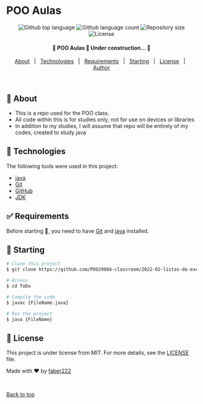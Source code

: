 # POO Aulas #

<p align="center">
  <img alt="Github top language" src="https://img.shields.io/github/languages/top/faber222/poo-aulas?color=56BEB8">

  <img alt="Github language count" src="https://img.shields.io/github/languages/count/faber222/poo-aulas?color=56BEB8">

  <img alt="Repository size" src="https://img.shields.io/github/repo-size/faber222/poo-aulas?color=56BEB8">

  <img alt="License" src="https://img.shields.io/github/license/faber222/poo-aulas?color=56BEB8">

</p>

<h4 align="center"> 
	🚧  POO Aulas 🚀 Under construction...  🚧
</h4> 

<p align="center">
  <a href="#dart-about">About</a> &#xa0; | &#xa0; 
  <a href="#rocket-technologies">Technologies</a> &#xa0; | &#xa0;
  <a href="#white_check_mark-requirements">Requirements</a> &#xa0; | &#xa0;
  <a href="#checkered_flag-starting">Starting</a> &#xa0; | &#xa0;
  <a href="#memo-license">License</a> &#xa0; | &#xa0;
  <a href="https://github.com/faber222" target="_blank">Author</a>
</p>

<br>

## :dart: About ##

- This is a repo used for the POO class.
- All code within this is for studies only, not for use on devices or libraries
- In addition to my studies, I will assume that repo will be entirely of my codes, created to study java

## :rocket: Technologies ##

The following tools were used in this project:

- [java](https://www.java.com/pt-BR/)
- [Git](https://git-scm.com/)
- [GitHub](https://github.com/faber222/)
- [JDK](https://jdk.java.net/18/)

## :white_check_mark: Requirements ##

Before starting :checkered_flag:, you need to have [Git](https://git-scm.com) and [java](https://www.java.com/pt-BR/) installed.

## :checkered_flag: Starting ##

```bash
# Clone this project
$ git clone https://github.com/POO29004-classroom/2022-02-listas-de-exercicios-faber222.git

# Access
$ cd ToDo

# Compile the code 
$ javac {FileName.java}

# Run the project
$ java {FileName}

```

## :memo: License ##

This project is under license from MIT. For more details, see the [LICENSE](LICENSE.md) file.


Made with :heart: by <a href="https://github.com/faber222" target="_blank">faber222</a>

&#xa0;

<a href="#top">Back to top</a>
